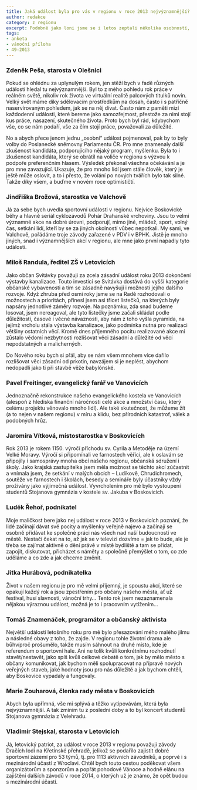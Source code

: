 ```yaml
---
title: Jaká událost byla pro vás v regionu v roce 2013 nejvýznamnější?
author: redakce
category: z regionu
excerpt: Podobně jako loni jsme se i letos zeptali několika osobností, o kterých jsme v průběhu roku psali, jaká regionální událost pro ně byla v roce 2013 nejvýznamnější.
tags:
- anketa
- vánoční příloha
- 49-2013
---
```


### Zdeněk Peša, starosta v Olešnici

Pokud se ohlédnu za uplynulým rokem, jen stěží bych v řadě různých událostí hledal tu nejvýznamnější. Byl to z mého pohledu rok práce v reálném světě, nikoliv rok života ve virtuální realitě palcových titulků novin. Velký svět máme díky sdělovacím prostředkům na dosah, často i s patřičně naservírovaným pohledem, jak se na něj dívat. Často nám z paměti mizí každodenní události, které bereme jako samozřejmost, přestože za nimi stojí kus práce, nasazení, skutečného života. Proto bych byl rád, kdybychom vše, co se nám podaří, vše za čím stojí práce, považovali za důležité.

No a abych přece jenom jednu „osobní“ událost pojmenoval, pak by to byly volby do Poslanecké sněmovny Parlamentu ČR. Pro mne znamenaly další zkušenost kandidáta, podporujícího nějaký program, myšlenku. Byla to i zkušenost kandidáta, který se obrátil na voliče v regionu s výzvou k podpoře preferenčním hlasem. Výsledek překonal všechna očekávání a je pro mne zavazující. Ukazuje, že pro mnoho lidí jsem stále člověk, který je ještě může oslovit, a to i přesto, že volání po nových tvářích bylo tak silné. Takže díky všem, a buďme v novém roce optimističtí.

### Jindřiška Brožová, starostka ve Valchově

Já za sebe bych uvedla sportovní události v regionu. Nejvíce Boskovické běhy a hlavně seriál cyklozávodů Pohár Drahanské vrchoviny. Jsou to velmi významné akce na dobré úrovni, podporují, mimo jiné, mládež, sport, volný čas, setkání lidí, kteří by se za jiných okolností vůbec nepotkali. My sami, ve Valchově, pořádáme troje závody zařazené v PDV i v BPHK. Jistě je mnoho jiných, snad i významnějších akcí v regionu, ale mne jako první napadly tyto události.

### Miloš Randula, ředitel ZŠ v Letovicích

Jako občan Svitávky považuji za zcela zásadní událost roku 2013 dokončení výstavby kanalizace. Touto investicí se Svitávka dostává do vyšší kategorie občanské vybavenosti a tím se zásadně navyšují i možnosti jejího dalšího rozvoje. Když zhruba před osmi roky jsme se na Radě rozhodovali o možnostech a prioritách, přinesl jsem asi třicet lístečků, na kterých byly napsány jednotlivé záměry rozvoje. Na poznámku, zda snad budeme losovat, jsem nereagoval, ale tyto lístečky jsme začali skládat podle důležitosti, časové i věcné návaznosti, aby nám z toho vyšla pyramida, na jejímž vrcholu stála výstavba kanalizace, jako podmínka nutná pro realizaci většiny ostatních věcí. Kromě dnes příjemného pocitu realizované akce mi zůstalo vědomí nezbytnosti rozlišovat věci zásadní a důležité od věcí nepodstatných a malicherných.

Do Nového roku bych si přál, aby se nám všem mnohem více dařilo rozlišovat věci zásadní od prkotin, navzájem si je neplést, abychom nedopadli jako ti při stavbě věže babylónské. 

### Pavel Freitinger, evangelický farář ve Vanovicích

Jednoznačně rekonstrukce našeho evangelického kostela ve Vanovicích (alespoň z hlediska finanční náročnosti celé akce a množství času, který celému projektu věnovalo mnoho lidí). Ale také skutečnost, že můžeme žít (a to nejen v našem regionu) v míru a klidu, bez přírodních katastrof, válek a podobných hrůz.

### Jaromíra Vítková, místostarostka v Boskovicích

Rok 2013 je rokem 1150. výročí příchodu sv. Cyrila a Metoděje na území Velké Moravy. Výročí si připomínali ve farnostech věřící, ale k oslavám se připojily i samosprávy mnoha obcí našeho regionu, občanská sdružení i školy. Jako krajská zastupitelka jsem měla možnost se těchto akcí zúčastnit a vnímala jsem, že setkání v malých obcích – Ludíkově, Chrudichromech, soutěže ve farnostech i školách, besedy a semináře byly účastníky vždy prožívány jako výjimečná událost. Vyvrcholením pro mě bylo vystoupení studentů Stojanova gymnázia v kostele sv. Jakuba v Boskovicích.

### Luděk Řehoř, podnikatel

Moje maličkost bere jako nej událost v roce 2013 v Boskovicích poznání, že lidé začínají dávat své pocity a myšlenky veřejně najevo a začínají se osobně přidávat ke společné práci nás všech nad naší budoucností ve městě. Nestačí čekat na to, až jak se v televizi dozvíme = jak to bude, ale je třeba se zajímat aktivně o dění právě v místě bydliště a tam se přidat, zapojit, diskutovat, přicházet s náměty a společně přemýšlet o tom, co zde uděláme a co zde a jak chceme změnit.

### Jitka Hurábová, podnikatelka

Život v našem regionu je pro mě velmi příjemný, je spoustu akcí, které se opakují každý rok a jsou zpestřením pro občany našeho města, ať už festival, husí slavnosti, vánoční trhy… Tento rok jsem nezaznamenala nějakou výraznou událost, možná je to i pracovním vytížením…

### Tomáš Znamenáček, programátor a občanský aktivista

Největší událostí letošního roku pro mě bylo přesazování mého malého jilmu a následné obavy z toho, že zajde. V regionu tohle životní drama ale bůhvíproč prošumělo, takže musím sáhnout na druhé místo, kde je referendum o sportovní hale. Ani ne tolik kvůli konkrétnímu rozhodnutí stavět/nestavět, jako spíš kvůli celkové debatě o tom, jak by mělo město s občany komunikovat, jak bychom měli spolupracovat na přípravě nových veřejných staveb, jaké hodnoty jsou pro nás důležité a jak bychom chtěli, aby Boskovice vypadaly a fungovaly.

### Marie Zouharová, členka rady města v Boskovicích 
Abych byla upřímná, vše mi splývá a těžko vytipovávám, která byla nejvýznamnější. A tak zmíním tu z poslední doby a to byl koncert studentů Stojanova gymnázia z Velehradu.

### Vladimír Stejskal, starosta v Letovicích

Já, letovický patriot, za událost v roce 2013 v regionu považuji závody Dračích lodí na Křetínské přehradě, jelikož se podařilo zajistit dobré sportovní zázemí pro 53 týmů, tj. pro 1113 aktivních závodníků, a poprvé i s mezinárodní účastí z Wroclavi. Chtěl bych touto cestou poděkovat všem organizátorům a sponzorům a popřát pohodové Vánoce a hodně elánu na zajištění dalších závodů v roce 2014, o kterých už je známo, že opět budou s mezinárodní účastí.